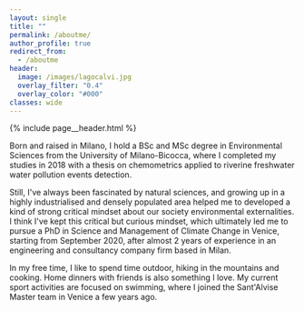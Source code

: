 ```yaml
---
layout: single
title: ""
permalink: /aboutme/
author_profile: true
redirect_from:
  - /aboutme
header:
  image: /images/lagocalvi.jpg
  overlay_filter: "0.4"
  overlay_color: "#000"
classes: wide
---
```


{% include page__header.html %}

Born and raised in Milano, I hold a BSc and MSc degree in Environmental Sciences from the University of Milano-Bicocca, where I completed my studies in 2018 with a thesis on chemometrics applied to riverine freshwater water pollution events detection. 

Still, I've always been fascinated by natural sciences, and growing up in a highly industrialised and densely populated area helped me to developed a kind of strong critical mindset about our society environmental externalities. 
I think I've kept this critical but curious mindset, which ultimately led me to pursue a PhD in Science and Management of Climate Change in Venice, starting from September 2020, after almost 2 years of experience in an engineering and consultancy company firm based in Milan.

In my free time, I like to spend time outdoor, hiking in the mountains and cooking. Home dinners with friends is also something I love. My current sport activities are focused on swimming, where I joined the Sant'Alvise Master team in Venice a few years ago.     
